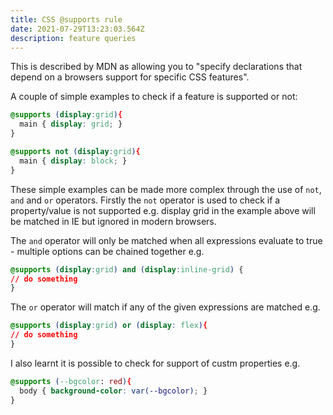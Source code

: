 ```yaml
---
title: CSS @supports rule
date: 2021-07-29T13:23:03.564Z
description: feature queries
---
```

This is described by MDN as allowing you to "specify declarations that depend on a browsers support for specific CSS features".

A couple of simple examples to check if a feature is supported or not:

```css
@supports (display:grid){
  main { display: grid; }
}

@supports not (display:grid){
  main { display: block; }
}
```

These simple examples can be made more complex through the use of `not`, `and` and `or` operators. Firstly the `not` operator is used to check if a property/value is not supported e.g. display grid in the example above will be matched in IE but ignored in modern browsers.

The `and` operator will only be matched when all expressions evaluate to true - multiple options can be chained together e.g. 

```css
@supports (display:grid) and (display:inline-grid) {
// do something
}
```

The `or` operator will match if any of the given expressions are matched e.g.

```css
@supports (display:grid) or (display: flex){
// do something
}
```

I also learnt it is possible to check for support of custm properties e.g.

```css
@supports (--bgcolor: red){
  body { background-color: var(--bgcolor); }
}
```